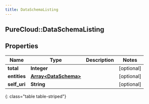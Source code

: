 ```yaml
---
title: DataSchemaListing
---
```

## PureCloud::DataSchemaListing

## Properties

|Name | Type | Description | Notes|
|------------ | ------------- | ------------- | -------------|
| **total** | **Integer** |  | [optional] |
| **entities** | [**Array&lt;DataSchema&gt;**](DataSchema.html) |  | [optional] |
| **self_uri** | **String** |  | [optional] |
{: class="table table-striped"}


